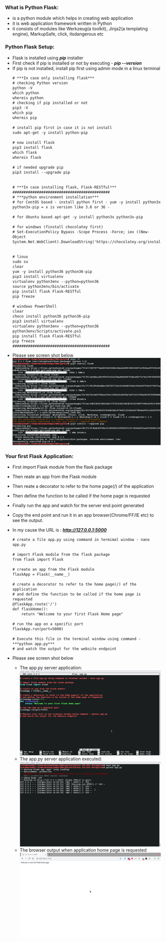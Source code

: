 ### What is Python Flask:
  * is a python module which helps in creating web application  
  * it is web application framework written in Python
  * it consists of modules like Werkzeug(a toolkit), Jinja2(a templating engine), MarkupSafe, click, itsdangerous etc
  
### Python Flask Setup:
  * Flask is installed using ***pip*** installer
  * First check if pip is installed or not by executing - ***pip --version***
  * If pip is not installed, install pip first using admin mode in a linux terminal
    ```
    # ***In case only installing flask***
    # checking Python version 
    python -V
    which python
    whereis python
    # checking if pip installed or not 
    pip3 -V
    which pip
    whereis pip
    
    # install pip first in case it is not install
    sudo apt-get -y install python-pip
    
    # now install flask
    pip3 install flask
    which flask
    whereis flask
    
    # if needed upgrade pip
    pip3 install --upgrade pip
    
    
    # ***In case installing flask, Flask-RESTful***
    ############################################
    # ***python environment installation*** 
    # for CentOS based - install python first - yum -y install python3x python3x-pip = x is version like 3.6 or 36 - 

    # for Ubuntu based apt-get -y install python3x python3x-pip

    # for windows (finstall chocolatey first)
    # Set-ExecutionPolicy Bypass -Scope Process -Force; iex ((New-Object System.Net.WebClient).DownloadString('https://chocolatey.org/install.ps1'))


    # linux 
    sudo su 
    clear
    yum -y install python36 python36-pip  
    pip3 install virtualenv
    virtualenv python3env --python=python36
    source python3env/bin/activate
    pip install flask Flask-RESTful
    pip freeze

    # windows PowerShell
    clear
    choco install python36 python36-pip  
    pip3 install virtualenv
    virtualenv python3env --python=python36
    python3env/Scripts/activate.ps1
    pip install flask Flask-RESTful
    pip freeze
    ############################################
    ```
  * Please see screen shot below
    ![Python versions](../images/002-01-InstallFlask.png)
    
### Your first Flask Application:
  * First import Flask module from the flask package
  * Then reate an app from the Flask module
  * Then reate a decorator to refer to the home page(/) of the application
  * Then define the function to be called if the home page is requested
  * Finally run the app and watch for the server end point generated
  * Copy the end point and run it in an app browser(Chrome/FF/IE etc) to see the output.
  * In my cause the URL is : ***http://127.0.0.1:5000***
  
    ```
    # create a file app.py using command in termimal window - nano app.py

    # import Flask module from the flask package
    from flask import Flask

    # create an app from the Flask module
    flaskApp = Flask(__name__)

    # create a decorator to refer to the home page(/) of the application
    # and define the function to be called if the home page is requested
    @flaskApp.route('/')
    def flaskHome():
        return "Welcome to your first Flask Home page"

    # run the app on a specific port
    flaskApp.run(port=5000)

    # Execute this file in the terminal window using command - ***python app.py*** 
    # and watch the output for the website endpoint
    ```
  * Please see screen shot below
    * The app.py server application:
      ![Python versions](../images/002-01-FirstFlaskAppServer.png)
    * The app.py server application executed:
      ![Python versions](../images/002-01-FirstFlaskAppOutput.png)
    * The browser output when application home page is requested
      ![Python versions](../images/002-01-FirstFlaskBrowserOutput.png)
    
      
    

